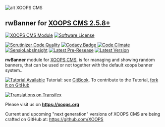 ![alt XOOPS CMS](https://xoops.org/images/logoXoops4GithubRepository.png)
## rwBanner for [XOOPS CMS 2.5.8+](https://xoops.org)
[![XOOPS CMS Module](https://img.shields.io/badge/XOOPS%20CMS-Module-blue.svg)](https://xoops.org)
[![Software License](https://img.shields.io/badge/license-GPL-brightgreen.svg?style=flat)](LICENSE)

[![Scrutinizer Code Quality](https://img.shields.io/scrutinizer/g/mambax7/rwbanner.svg?style=flat)](https://scrutinizer-ci.com/g/mambax7/rwbanner/?branch=master)
[![Codacy Badge](https://api.codacy.com/project/badge/grade/2d27c0023ee54f0b9ba2b5d17a68b2a5)](https://www.codacy.com/app/mambax7/rwbanner)
[![Code Climate](https://img.shields.io/codeclimate/github/mambax7/rwbanner.svg?style=flat)](https://codeclimate.com/github/mambax7/rwbanner)
[![SensioLabsInsight](https://insight.sensiolabs.com/projects/92d6efe7-3806-48c1-a47e-39e2130145b0/mini.png)](https://insight.sensiolabs.com/projects/92d6efe7-3806-48c1-a47e-39e2130145b0)
[![Latest Pre-Resease](https://img.shields.io/github/tag/XoopsModules25x/rwbanner.svg?style=flat)](https://github.com/XoopsModules25x/rwbanner/tags/)
[![Latest Version](https://img.shields.io/github/release/XoopsModules25x/rwbanner.svg?style=flat)](https://github.com/XoopsModules25x/rwbanner/releases/)

**rwBanner** module for [XOOPS CMS](https://xoops.org), is for managing and showing random banners, that can be used or not together with the default xoops banner system..

[![Tutorial Available](https://xoops.org/images/tutorial-available-blue.svg)](https://www.gitbook.com/book/xoops/rwbanner-tutorial/) Tutorial: see [GitBook](https://www.gitbook.com/book/xoops/rwbanner-tutorial/).
To contribute to the Tutorial, [fork it on GitHub](https://github.com/XoopsDocs/rwbanner-tutorial)

[![Translations on Transifex](https://xoops.org/images/translations-transifex-blue.svg)](https://www.transifex.com/xoops)

Please visit us on **https://xoops.org**

Current and upcoming "next generation" versions of XOOPS CMS are being crafted on GitHub at: https://github.com/XOOPS
